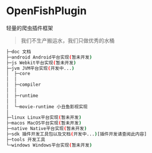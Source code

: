 # OpenFishPlugin

轻量的爬虫插件框架

> 我们不生产搬运水，我们只做优秀的水桶

```bash
├─doc 文档
├─android Android平台实现(暂未开发)
├─js Webkit平台实现(暂未开发)
├─jvm JVM平台实现(开发中...)
│  ├─core
│  │
│  ├─compiler
│  │
│  ├─runtime
│  │
│  └─movie-runtime 小丑鱼影视实现
│  
├─linux Linux平台实现(暂未开发)
├─macos MacOS平台实现(暂未开发)
├─native Native平台实现(暂未开发)
├─sdk 插件开发工具包以及文档(开发中...)[插件开发请查阅此内容]
├─tools 开发工具
└─windows Windows平台实现(暂未开发)
```



